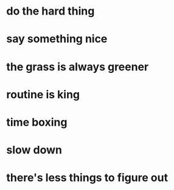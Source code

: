 # do the hard thing
# say something nice
# the grass is always greener
# routine is king
# time boxing
# slow down
# there's less things to figure out
